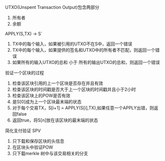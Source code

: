 UTXO(Unspent Transaction Output)包含两部分
1. 所有者
2. 余额

APPLY(S,TX) -> S`
1. TX中的每个输入，如果被引用的UTXO不在S中，返回一个错误
2. TX中的每个输入，如果提供的签名和UTXO中的所有者不匹配，则返回一个错误
3. 如果所有的输入UTXO的总和 小于 所有的输出UTXO的总和，则返回一个错误

验证一个区块的过程
1. 检查该区块引用的上一个区块是否存在并且有效
2. 检查该区块的时间戳是否大于上一个区块的时间戳并且小于2小时
3. 检查该区块上的POW是否有效
4. 是S[0]成为上一个区块最末端的状态
5. 对于每个交易TX，S[i+1] = APPLY(S[i],TX),如果任意一个APPLY出错，则返回false
6. 返回true，将S[n]放在该区块的最末端的状态

简化支付验证 SPV
1. 只下载和保存区块的头信息
2. 在区块头中验证POW
3. 只下载merkle 树中与该交易相关的分支